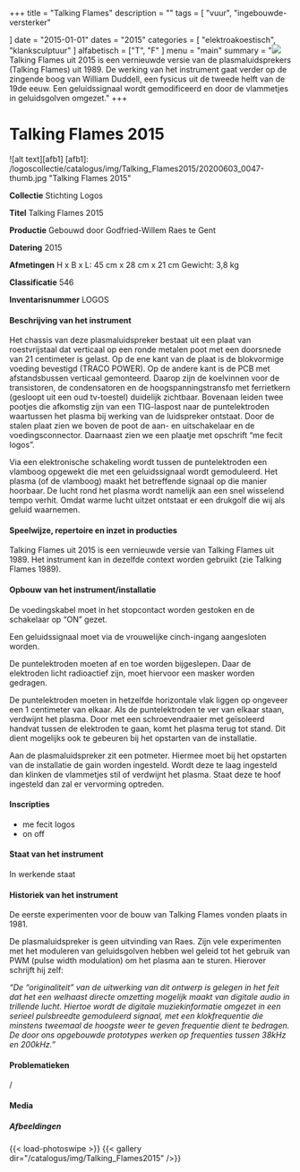 ﻿+++
title = "Talking Flames"
description = ""
tags = [
    "vuur", "ingebouwde-versterker"

]
date = "2015-01-01"
dates = "2015"
categories = [ "elektroakoestisch", "klanksculptuur"
]
alfabetisch = ["T", "F"
]
menu = "main"
summary = "<a href='/logoscollectie/catalogus/2015/talking_flames2015'><img src='/logoscollectie/catalogus/img/Talking_Flames2015/20200603_0047-thumb.jpg'></a>Talking Flames uit 2015 is een vernieuwde versie van de plasmaluidsprekers (Talking Flames) uit 1989. De werking van het instrument gaat verder op de zingende boog van William Duddell, een fysicus uit de tweede helft van de 19de eeuw. Een geluidssignaal wordt gemodificeerd en door de vlammetjes in geluidsgolven omgezet."
+++

# Talking Flames 2015

![alt text][afb1]
[afb1]: /logoscollectie/catalogus/img/Talking_Flames2015/20200603_0047-thumb.jpg "Talking Flames 2015"

**Collectie**
Stichting Logos

**Titel**
Talking Flames 2015

**Productie**
Gebouwd door Godfried-Willem Raes te Gent

**Datering**
2015

**Afmetingen**
H x B x L: 45 cm x 28 cm x 21 cm
Gewicht: 3,8 kg

**Classificatie**
546

**Inventarisnummer**
LOGOS

#### Beschrijving van het instrument
Het chassis van deze plasmaluidspreker bestaat uit een plaat van roestvrijstaal dat verticaal op een ronde metalen poot met een doorsnede van 21 centimeter is gelast. Op de ene kant van de plaat is de blokvormige voeding bevestigd (TRACO POWER). Op de andere kant is de PCB met afstandsbussen verticaal gemonteerd. Daarop zijn de koelvinnen voor de transistoren, de condensatoren en de hoogspanningstransfo met ferrietkern (gesloopt uit een oud tv-toestel) duidelijk zichtbaar. Bovenaan leiden twee pootjes die afkomstig zijn van een TIG-laspost naar de puntelektroden waartussen het plasma bij werking van de luidspreker ontstaat. Door de stalen plaat zien we boven de poot de aan- en uitschakelaar en de voedingsconnector. Daarnaast zien we een plaatje met opschrift “me fecit logos”.

Via een elektronische schakeling wordt tussen de puntelektroden een vlamboog opgewekt die met een geluidssignaal wordt gemoduleerd. Het plasma (of de vlamboog) maakt het betreffende signaal op die manier hoorbaar. De lucht rond het plasma wordt namelijk aan een snel wisselend tempo verhit. Omdat warme lucht uitzet ontstaat er een drukgolf die wij als geluid waarnemen.  

#### Speelwijze, repertoire en inzet in producties
Talking Flames uit 2015 is een vernieuwde versie van Talking Flames uit 1989. Het instrument kan in dezelfde context worden gebruikt (zie Talking Flames 1989).

#### Opbouw van het instrument/installatie
De voedingskabel moet in het stopcontact worden gestoken en de schakelaar op “ON” gezet.

Een geluidssignaal moet via de vrouwelijke cinch-ingang aangesloten worden.

De puntelektroden moeten af en toe worden bijgeslepen. Daar de elektroden licht radioactief zijn, moet hiervoor een masker worden gedragen.

De puntelektroden moeten in hetzelfde horizontale vlak liggen op ongeveer een 1 centimeter van elkaar. Als de puntelektroden te ver van elkaar staan, verdwijnt het plasma. Door met een schroevendraaier met geïsoleerd handvat tussen de elektroden te gaan, komt het plasma terug tot stand. Dit dient mogelijks ook te gebeuren bij het opstarten van de installatie.

Aan de plasmaluidspreker zit een potmeter. Hiermee moet bij het opstarten van de installatie de gain worden ingesteld. Wordt deze te laag ingesteld dan klinken de vlammetjes stil of verdwijnt het plasma. Staat deze te hoof ingesteld dan zal er vervorming optreden.


#### Inscripties
- me fecit logos
- on off

#### Staat van het instrument
In werkende staat

#### Historiek van het instrument
De eerste experimenten voor de bouw van Talking Flames vonden plaats in 1981.

De plasmaluidspreker is geen uitvinding van Raes. Zijn vele experimenten met het moduleren van geluidsgolven hebben wel geleid tot het gebruik van PWM (pulse width modulation) om het plasma aan te sturen. Hierover schrijft hij zelf:

*“De “originaliteit” van de uitwerking van dit ontwerp is gelegen in het feit dat het een welhaast directe omzetting mogelijk maakt van digitale audio in trillende lucht. Hiertoe wordt de digitale muziekinformatie omgezet in een serieel pulsbreedte gemoduleerd signaal, met een klokfrequentie die minstens tweemaal de hoogste weer te geven frequentie dient te bedragen. De door ons opgebouwde prototypes werken op frequenties tussen 38kHz en 200kHz.”*

#### Problematieken
/

#### Media
##### Afbeeldingen
{{< load-photoswipe >}}
{{< gallery dir="/catalogus/img/Talking_Flames2015" />}}

